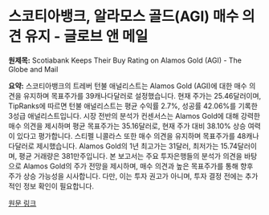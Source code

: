 # 스코티아뱅크, 알라모스 골드(AGI) 매수 의견 유지 - 글로브 앤 메일

**원제목:** Scotiabank Keeps Their Buy Rating on Alamos Gold (AGI) - The Globe and Mail

**요약:** 스코티아뱅크의 트레버 턴불 애널리스트는 Alamos Gold (AGI)에 대한 매수 의견을 유지하며 목표주가를 39캐나다달러로 설정했습니다. 현재 주가는 25.46달러이며, TipRanks에 따르면 턴불 애널리스트는 평균 수익률 2.7%, 성공률 42.06%를 기록한 3성급 애널리스트입니다.  시장 전반의 분석가 컨센서스는 Alamos Gold에 대해 강력한 매수 의견을 제시하며 평균 목표주가는 35.16달러로, 현재 주가 대비 38.10% 상승 여력이 있다고 평가합니다. 스티펠 니콜라스 또한 매수 의견을 유지하며 목표주가를 48캐나다달러로 제시했습니다. Alamos Gold의 1년 최고가는 31달러, 최저가는 15.74달러이며, 평균 거래량은 381만주입니다.  본 보고서는 주요 투자은행들의 분석가 의견을 바탕으로 Alamos Gold의 주가 전망을 제시하며,  매수 의견과 높은 목표주가를 통해 향후 주가 상승 가능성을 시사합니다.  다만,  이는 투자 권고가 아니며, 투자 결정 전에는 추가적인 정보 확인이 필요합니다.

[원문 링크](https://www.theglobeandmail.com/investing/markets/stocks/AGI/pressreleases/33564645/scotiabank-keeps-their-buy-rating-on-alamos-gold-agi/)
